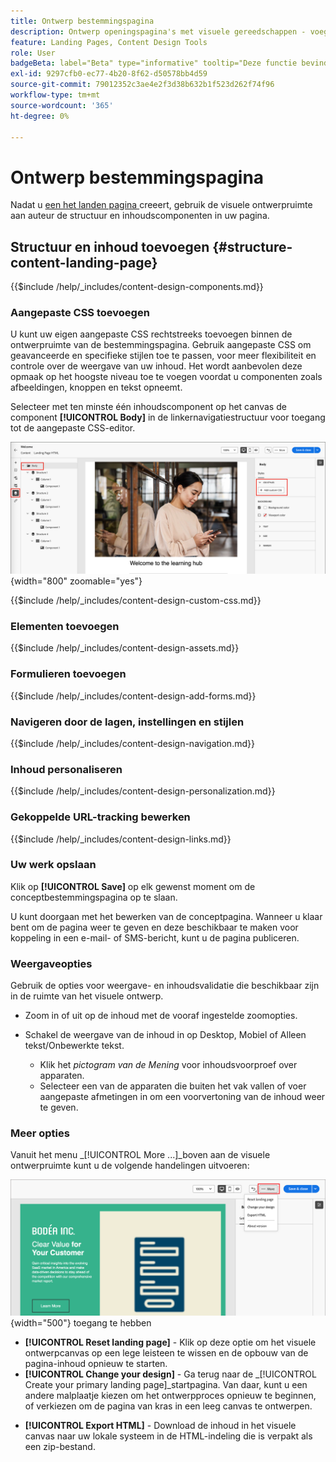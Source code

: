 ```yaml
---
title: Ontwerp bestemmingspagina
description: Ontwerp openingspagina's met visuele gereedschappen - voeg inhoudscomponenten, formulieren, aangepaste CSS, personalisatie en apparaatvoorvertoning toe voor accountreizen in Journey Optimizer B2B edition.
feature: Landing Pages, Content Design Tools
role: User
badgeBeta: label="Beta" type="informative" tooltip="Deze functie bevindt zich momenteel in een beperkte bètaversie"
exl-id: 9297cfb0-ec77-4b20-8f62-d50578bb4d59
source-git-commit: 79012352c3ae4e2f3d38b632b1f523d262f74f96
workflow-type: tm+mt
source-wordcount: '365'
ht-degree: 0%

---
```


# Ontwerp bestemmingspagina

Nadat u [ een het landen pagina ](./landing-pages.md#create-a-landing-page) creeert, gebruik de visuele ontwerpruimte aan auteur de structuur en inhoudscomponenten in uw pagina.

## Structuur en inhoud toevoegen {#structure-content-landing-page}

{{$include /help/_includes/content-design-components.md}}

### Aangepaste CSS toevoegen

U kunt uw eigen aangepaste CSS rechtstreeks toevoegen binnen de ontwerpruimte van de bestemmingspagina. Gebruik aangepaste CSS om geavanceerde en specifieke stijlen toe te passen, voor meer flexibiliteit en controle over de weergave van uw inhoud. Het wordt aanbevolen deze opmaak op het hoogste niveau toe te voegen voordat u componenten zoals afbeeldingen, knoppen en tekst opneemt.

Selecteer met ten minste één inhoudscomponent op het canvas de component **[!UICONTROL Body]** in de linkernavigatiestructuur voor toegang tot de aangepaste CSS-editor.

![ heb toegang tot de lichaamstijlen ](./assets/landing-page-body-styles-css.png){width="800" zoomable="yes"}

{{$include /help/_includes/content-design-custom-css.md}}

### Elementen toevoegen

{{$include /help/_includes/content-design-assets.md}}

### Formulieren toevoegen

{{$include /help/_includes/content-design-add-forms.md}}

### Navigeren door de lagen, instellingen en stijlen

{{$include /help/_includes/content-design-navigation.md}}

### Inhoud personaliseren

{{$include /help/_includes/content-design-personalization.md}}

### Gekoppelde URL-tracking bewerken

{{$include /help/_includes/content-design-links.md}}

### Uw werk opslaan

Klik op **[!UICONTROL Save]** op elk gewenst moment om de conceptbestemmingspagina op te slaan.

U kunt doorgaan met het bewerken van de conceptpagina. Wanneer u klaar bent om de pagina weer te geven en deze beschikbaar te maken voor koppeling in een e-mail- of SMS-bericht, kunt u de pagina publiceren.

### Weergaveopties

Gebruik de opties voor weergave- en inhoudsvalidatie die beschikbaar zijn in de ruimte van het visuele ontwerp.

* Zoom in of uit op de inhoud met de vooraf ingestelde zoomopties.

* Schakel de weergave van de inhoud in op Desktop, Mobiel of Alleen tekst/Onbewerkte tekst.
   * Klik het _pictogram van de Mening_ voor inhoudsvoorproef over apparaten.
   * Selecteer een van de apparaten die buiten het vak vallen of voer aangepaste afmetingen in om een voorvertoning van de inhoud weer te geven.

### Meer opties

Vanuit het menu _[!UICONTROL More ...]_boven aan de visuele ontwerpruimte kunt u de volgende handelingen uitvoeren:

![ klik Meer om tot malplaatjeacties ](./assets/landing-page-designer-more-menu.png){width="500"} toegang te hebben

* **[!UICONTROL Reset landing page]** - Klik op deze optie om het visuele ontwerpcanvas op een lege leisteen te wissen en de opbouw van de pagina-inhoud opnieuw te starten.
* **[!UICONTROL Change your design]** - Ga terug naar de _[!UICONTROL Create your primary landing page]_startpagina. Van daar, kunt u een andere malplaatje kiezen om het ontwerpproces opnieuw te beginnen, of verkiezen om de pagina van kras in een leeg canvas te ontwerpen.
<!--- * **[!UICONTROL Save as content template]** - Save the page body as a landing page template to be reused across multiple landing pages. You provide a name and description for the template and save it to the list of saved  landing page templates. -->
* **[!UICONTROL Export HTML]** - Download de inhoud in het visuele canvas naar uw lokale systeem in de HTML-indeling die is verpakt als een zip-bestand.
